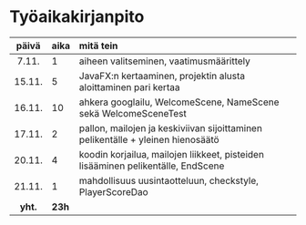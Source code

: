 # Työaikakirjanpito

|  päivä  |  aika | mitä tein                                                                        |
| :-----: |:------| :--------------------------------------------------------------------------------|
|  7.11.  |   1   | aiheen valitseminen, vaatimusmäärittely                                          |
|  15.11. |   5   | JavaFX:n kertaaminen, projektin alusta aloittaminen pari kertaa                  | 
|  16.11. |  10   | ahkera googlailu, WelcomeScene, NameScene sekä WelcomeSceneTest                  |
|  17.11. |   2   | pallon, mailojen ja keskiviivan sijoittaminen pelikentälle + yleinen hienosäätö  |
|  20.11. |   4   | koodin korjailua, mailojen liikkeet, pisteiden lisääminen pelikentälle, EndScene |
|  21.11. |   1   | mahdollisuus uusintaotteluun, checkstyle, PlayerScoreDao                         |
| **yht.**|**23h**|                                                                                  |
